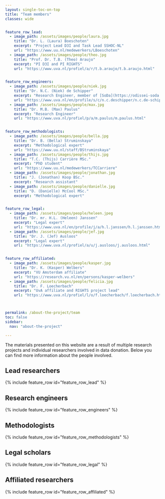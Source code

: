 ```yaml
---
layout: single-toc-on-top
title: "Team members"
classes: wide


feature_row_lead:
  - image_path: /assets/images/people/laura.jpg
    title: "Dr. L. (Laura) Boeschoten"
    excerpt: "Project Lead D3I and Task Lead SSHOC-NL"
    url: "https://www.uu.nl/medewerkers/LBoeschoten"
  - image_path: /assets/images/people/theo.jpg
    title: "Prof. Dr. T.B. (Theo) Araujo"
    excerpt: "PI D3I and PI RIGHTS"
    url: "https://www.uva.nl/profiel/a/r/t.b.araujo/t.b.araujo.html"


feature_row_engineers:
  - image_path: /assets/images/people/niek.jpg
    title: "Dr. N.C. (Niek) de Schipper"
    excerpt: "Research Engineer, member of [SoDa](https://odissei-soda.nl/)"
    url: "https://www.uva.nl/en/profile/s/c/n.c.deschipper/n.c.de-schipper.html"
  - image_path: /assets/images/people/max.jpg
    title: "Dr. M.B. (Max) Paulus"
    excerpt: "Research Engineer"
    url: "https://www.uva.nl/profiel/p/a/m.paulus/m.paulus.html"


feature_row_methodologists:
  - image_path: /assets/images/people/bella.jpg
    title: "Dr. B. (Bella) Struminskaya"
    excerpt: "Methodological expert"
    url: "https://www.uu.nl/staff/BStruminskaya"
  - image_path: /assets/images/people/thijs.jpg
    title: "T.C. (Thijs) Carrière MSc."
    excerpt: "PhD student"
    url: "https://www.uu.nl/medewerkers/TCCarriere"
  - image_path: /assets/images/people/jonathan.jpg
    title: "J. (Jonathan) Koop BSc."
    excerpt: "Research assistant"
  - image_path: /assets/images/people/danielle.jpg
    title: "D. (Danielle) McCool MSc."
    excerpt: "Methodological expert"


feature_row_legal:
  - image_path: /assets/images/people/heleen.jpeg
    title: "Dr. mr. H.L. (Heleen) Janssen"
    excerpt: "Legal expert"
    url: "https://www.uva.nl/en/profile/j/a/h.l.janssen/h.l.janssen.html"
  - image_path: /assets/images/people/jef.jpg
    title: "Dr. J. (Jef) Ausloos"
    excerpt: "Legal expert"
    url: "https://www.uva.nl/profiel/a/u/j.ausloos/j.ausloos.html"


feature_row_affiliated: 
  - image_path: /assets/images/people/kasper.jpg
    title: "Dr. K. (Kasper) Welbers"
    excerpt: "VU Amsterdam affiliate"
    url: "https://research.vu.nl/en/persons/kasper-welbers"
  - image_path: /assets/images/people/felicia.jpg
    title: "Dr. F. Loecherbach"
    excerpt: "UvA affiliate and RIGHTS project lead"
    url: "https://www.uva.nl/profiel/l/o/f.loecherbach/f.loecherbach.html"



permalink: /about-the-project/team
toc: false
sidebar:
  nav: "about-the-project"

---
```


The materials presented on this website are a result of multiple research projects and individual researchers involved in data donation. Below you can find more information about the people involved. 

## Lead researchers 

{% include feature_row id="feature_row_lead" %}

## Research engineers

{% include feature_row id="feature_row_engineers" %}

## Methodologists 

{% include feature_row id="feature_row_methodologists" %}

## Legal scholars 

{% include feature_row id="feature_row_legal" %}

## Affiliated researchers 

{% include feature_row id="feature_row_affiliated" %}